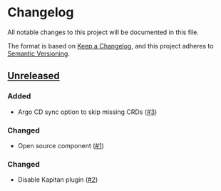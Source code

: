 # Changelog
All notable changes to this project will be documented in this file.

The format is based on [Keep a Changelog](https://keepachangelog.com/en/1.0.0/),
and this project adheres to [Semantic Versioning](https://semver.org/spec/v2.0.0.html).

## [Unreleased]
### Added
- Argo CD sync option to skip missing CRDs ([#3])

### Changed

- Open source component ([#1])

### Changed

- Disable Kapitan plugin ([#2])

[Unreleased]: https://github.com/projectsyn/component-resource-locker/compare/eaf40fa...HEAD

[#1]: https://github.com/projectsyn/component-resource-locker/pull/1
[#2]: https://github.com/projectsyn/component-resource-locker/pull/2
[#3]: https://github.com/projectsyn/component-resource-locker/pull/3
